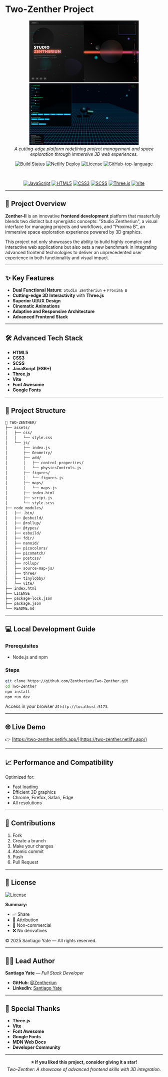 
# Two-Zenther Project

<div align="center">
  <img src="https://github.com/Zentheriun/Zentheriun/blob/main/Resources/.IMGs/Web%20-%20Studio%20Zentheriun.png" alt="Studio Zentheriun Preview" width="350"/>
  <img src="https://github.com/Zentheriun/Zentheriun/blob/main/Resources/.IMGs/Web%20-%20Proxima%20B.png" alt="Proxima B Preview" width="350"/>
  <br>
  <em>A cutting-edge platform redefining project management and space exploration through immersive 3D web experiences.</em>
</div>

<div align="center">

[![Build Status](https://img.shields.io/badge/Build-Passed-brightgreen?style=for-the-badge)](https://github.com/Zentheriun/Two-Zenther/actions)
[![Netlify Deploy](https://img.shields.io/badge/Deployed-Netlify-00C7B7?style=for-the-badge&logo=netlify&logoColor=white)](https://two-zenther.netlify.app/)
[![License](https://img.shields.io/badge/License-CC%20BY--NC--ND%204.0-blue?style=for-the-badge)](http://creativecommons.org/licenses/by-nc-nd/4.0/)
[![GitHub-top-language](https://img.shields.io/github/languages/top/Zentheriun/Two-Zenther?style=for-the-badge)](https://github.com/Zentheriun/Two-Zenther/)

<br>

[![JavaScript](https://img.shields.io/badge/JavaScript-ES6+-F7DF1E?style=for-the-badge&logo=javascript&logoColor=black)](https://developer.mozilla.org/en-US/docs/Web/JavaScript)
[![HTML5](https://img.shields.io/badge/HTML5-E34F26?style=for-the-badge&logo=html5&logoColor=white)](https://developer.mozilla.org/en-US/docs/Web/HTML)
[![CSS3](https://img.shields.io/badge/CSS3-1572B6?style=for-the-badge&logo=css3&logoColor=white)](https://developer.mozilla.org/en-US/docs/Web/CSS)
[![SCSS](https://img.shields.io/badge/SCSS-CC6699?style=for-the-badge&logo=sass&logoColor=white)](https://sass-lang.com/)
[![Three.js](https://img.shields.io/badge/Three.js-000000?style=for-the-badge&logo=three.js&logoColor=white)](https://threejs.org/)
[![Vite](https://img.shields.io/badge/Vite-646CFF?style=for-the-badge&logo=vite&logoColor=white)](https://vitejs.dev/)

</div>

---

## 🚀 Project Overview

**Zenther-II** is an innovative **frontend development** platform that masterfully blends two distinct but synergistic concepts: "Studio Zentheriun", a visual interface for managing projects and workflows, and "Proxima B", an immersive space exploration experience powered by 3D graphics.

This project not only showcases the ability to build highly complex and interactive web applications but also sets a new benchmark in integrating advanced frontend technologies to deliver an unprecedented user experience in both functionality and visual impact.

---

## ✨ Key Features

- **Dual Functional Nature**: `Studio Zentheriun` + `Proxima B`
- **Cutting-edge 3D Interactivity** with **Three.js**
- **Superior UI/UX Design**
- **Cinematic Animations**
- **Adaptive and Responsive Architecture**
- **Advanced Frontend Stack**

---

## 🛠️ Advanced Tech Stack

- **HTML5**
- **CSS3**
- **SCSS**
- **JavaScript (ES6+)**
- **Three.js**
- **Vite**
- **Font Awesome**
- **Google Fonts**

---

## 📂 Project Structure

```
📁 TWO-ZENTHER/
├── assets/
│   ├── css/
│   │   └── style.css
│   └── js/
│       ├── index.js
│       ├── Geometry/
│       ├── add/
│       │   ├── control-properties/
│       │   └── physicsControls.js
│       ├── figures/
│       │   └── figures.js
│       ├── maps/
│       │   └── maps.js
│       ├── index.html
│       ├── script.js
│       └── style.scss
├── node_modules/
│   ├── .bin/
│   ├── @esbuild/
│   ├── @rollup/
│   ├── @types/
│   ├── esbuild/
│   ├── fdir/
│   ├── nanoid/
│   ├── picocolors/
│   ├── picomatch/
│   ├── postcss/
│   ├── rollup/
│   ├── source-map-js/
│   ├── three/
│   ├── tinylobby/
│   └── vite/
├── index.html
├── LICENSE
├── package-lock.json
├── package.json
└── README.md
```

---

## 💻 Local Development Guide

### Prerequisites
- Node.js and npm

### Steps

```bash
git clone https://github.com/Zentheriun/Two-Zenther.git
cd Two-Zenther
npm install
npm run dev
```

Access in your browser at `http://localhost:5173`.

---

## 🌐 Live Demo

👉 [https://two-zenther.netlify.app/](https://two-zenther.netlify.app/)

---

## 📈 Performance and Compatibility

Optimized for:
- Fast loading
- Efficient 3D graphics
- Chrome, Firefox, Safari, Edge
- All resolutions

---

## 🤝 Contributions

1. Fork
2. Create a branch
3. Make your changes
4. Atomic commit
5. Push
6. Pull Request

---

## 📄 License

[![License](https://img.shields.io/badge/License-CC%20BY--NC--ND%204.0-blue?style=flat-square)](http://creativecommons.org/licenses/by-nc-nd/4.0/)

**Summary:**
- ✅ Share
- 🔗 Attribution
- 🚫 Non-commercial
- ❌ No derivatives

© 2025 Santiago Yate — All rights reserved.

---

## 👨‍💻 Lead Author

**Santiago Yate** — *Full Stack Developer*

- **GitHub**: [@Zentheriun](https://github.com/Zentheriun)
- **LinkedIn**: [Santiago Yate](https://www.linkedin.com/in/zentheriun/)

---

## 🙏 Special Thanks

- **Three.js**
- **Vite**
- **Font Awesome**
- **Google Fonts**
- **MDN Web Docs**
- **Developer Community**

---

<div align="center">
  <strong>⭐ If you liked this project, consider giving it a star!</strong><br>
  <em>Two-Zenther: A showcase of advanced frontend skills with 3D integration.</em>
</div>
